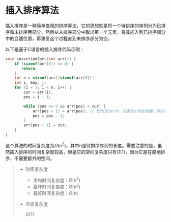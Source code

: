 # 插入排序算法

<!-- toc -->

插入排序是一种简单直观的排序算法，它的思想就是将一个待排序的序列分为已排序和未排序两部分，然后从未排序部分中取出第一个元素，将其插入到已排序部分中的合适位置，再重复这个过程直到未排序部分为空。

以下是基于C语言的插入排序代码示例：

```c
void insertionSort(int arr[]) {
    if (sizeof(arr[0]) == 0) {
       return;
    }
    int n = sizeof(arr)/sizeof(arr[0]);
    int i, key, j;
    for (i = 1; i < n; i++) {
        cur = arr[i];
        pos = i - 1;

        while (pos >= 0 && arr[pos] > cur) {
            arr[pos + 1] = arr[pos]; // 因为比cur大，又因为小的在前面，所以大的要往后移位，有点像华容道，cur就是空出的块
            pos = pos - 1;
        }
        arr[pos + 1] = cur;
    }
}
```

这个算法的时间复杂度为$O(n^2)$，其中n是待排序序列的长度。需要注意的是，虽然插入排序的时间复杂度较高，但是它的空间复杂度只有$O(1)$，因为它是在原地排序，不需要额外的空间。

> * 时间复杂度
>
>   * 平均时间复杂度：$O(n^{2})$
>   * 最坏时间复杂度：$O(n^{2})$
>   * 最好时间复杂度：$O(n)$
>
> * 空间复杂度
>
>   $O({1})$
